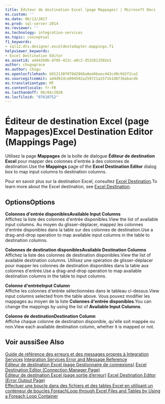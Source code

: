 ```yaml
---
title: Éditeur de destination Excel (page Mappages) | Microsoft Docs
ms.custom: ''
ms.date: 06/13/2017
ms.prod: sql-server-2014
ms.reviewer: ''
ms.technology: integration-services
ms.topic: conceptual
f1_keywords:
- sql12.dts.designer.exceldestadapter.mappings.f1
helpviewer_keywords:
- Excel Destination Editor
ms.assetid: ad44268b-d705-422c-a0c2-d532812502e1
author: chugugrace
ms.author: chugu
ms.openlocfilehash: b912130f078d2868a8ed4beec443cd9c9d2f2ca2
ms.sourcegitcommit: ad4d92dce894592a259721a1571b1d8736abacdb
ms.translationtype: MT
ms.contentlocale: fr-FR
ms.lasthandoff: 08/04/2020
ms.locfileid: "87610752"
---
```

# <a name="excel-destination-editor-mappings-page"></a><span data-ttu-id="8b1c6-102">Éditeur de destination Excel (page Mappages)</span><span class="sxs-lookup"><span data-stu-id="8b1c6-102">Excel Destination Editor (Mappings Page)</span></span>
  <span data-ttu-id="8b1c6-103">Utilisez la page **Mappages** de la boîte de dialogue **Éditeur de destination Excel** pour mapper des colonnes d'entrée à des colonnes de destination.</span><span class="sxs-lookup"><span data-stu-id="8b1c6-103">Use the **Mappings** page of the **Excel Destination Editor** dialog box to map input columns to destination columns.</span></span>  
  
 <span data-ttu-id="8b1c6-104">Pour en savoir plus sur la destination Excel, consultez [Excel Destination](data-flow/excel-destination.md).</span><span class="sxs-lookup"><span data-stu-id="8b1c6-104">To learn more about the Excel destination, see [Excel Destination](data-flow/excel-destination.md).</span></span>  
  
## <a name="options"></a><span data-ttu-id="8b1c6-105">Options</span><span class="sxs-lookup"><span data-stu-id="8b1c6-105">Options</span></span>  
 <span data-ttu-id="8b1c6-106">**Colonnes d'entrée disponibles**</span><span class="sxs-lookup"><span data-stu-id="8b1c6-106">**Available Input Columns**</span></span>  
 <span data-ttu-id="8b1c6-107">Affichez la liste des colonnes d'entrée disponibles.</span><span class="sxs-lookup"><span data-stu-id="8b1c6-107">View the list of available input columns.</span></span> <span data-ttu-id="8b1c6-108">Au moyen du glisser-déplacer, mappez les colonnes d'entrée disponibles dans la table sur des colonnes de destination.</span><span class="sxs-lookup"><span data-stu-id="8b1c6-108">Use a drag-and-drop operation to map available input columns in the table to destination columns.</span></span>  
  
 <span data-ttu-id="8b1c6-109">**Colonnes de destination disponibles**</span><span class="sxs-lookup"><span data-stu-id="8b1c6-109">**Available Destination Columns**</span></span>  
 <span data-ttu-id="8b1c6-110">Affichez la liste des colonnes de destination disponibles.</span><span class="sxs-lookup"><span data-stu-id="8b1c6-110">View the list of available destination columns.</span></span> <span data-ttu-id="8b1c6-111">Utilisez une opération de glisser-déplacer pour mapper les colonnes de destination disponibles dans la table aux colonnes d'entrée.</span><span class="sxs-lookup"><span data-stu-id="8b1c6-111">Use a drag-and-drop operation to map available destination columns in the table to input columns.</span></span>  
  
 <span data-ttu-id="8b1c6-112">**Colonne d'entrée**</span><span class="sxs-lookup"><span data-stu-id="8b1c6-112">**Input Column**</span></span>  
 <span data-ttu-id="8b1c6-113">Affiche les colonnes d'entrée sélectionnées dans le tableau ci-dessus.</span><span class="sxs-lookup"><span data-stu-id="8b1c6-113">View input columns selected from the table above.</span></span> <span data-ttu-id="8b1c6-114">Vous pouvez modifier les mappages au moyen de la liste **Colonnes d'entrée disponibles**.</span><span class="sxs-lookup"><span data-stu-id="8b1c6-114">You can change the mappings by using the list of **Available Input Columns**.</span></span>  
  
 <span data-ttu-id="8b1c6-115">**Colonne de destination**</span><span class="sxs-lookup"><span data-stu-id="8b1c6-115">**Destination Column**</span></span>  
 <span data-ttu-id="8b1c6-116">Affiche chaque colonne de destination disponible, qu'elle soit mappée ou non.</span><span class="sxs-lookup"><span data-stu-id="8b1c6-116">View each available destination column, whether it is mapped or not.</span></span>  
  
## <a name="see-also"></a><span data-ttu-id="8b1c6-117">Voir aussi</span><span class="sxs-lookup"><span data-stu-id="8b1c6-117">See Also</span></span>  
 <span data-ttu-id="8b1c6-118">[Guide de référence des erreurs et des messages propres à Integration Services](../../2014/integration-services/integration-services-error-and-message-reference.md) </span><span class="sxs-lookup"><span data-stu-id="8b1c6-118">[Integration Services Error and Message Reference](../../2014/integration-services/integration-services-error-and-message-reference.md) </span></span>  
 <span data-ttu-id="8b1c6-119">[Éditeur de destination Excel &#40;page Gestionnaire de connexions&#41;](../../2014/integration-services/excel-destination-editor-connection-manager-page.md) </span><span class="sxs-lookup"><span data-stu-id="8b1c6-119">[Excel Destination Editor &#40;Connection Manager Page&#41;](../../2014/integration-services/excel-destination-editor-connection-manager-page.md) </span></span>  
 <span data-ttu-id="8b1c6-120">[Éditeur de destination Excel &#40;page sortie d’erreur&#41;](../../2014/integration-services/excel-destination-editor-error-output-page.md) </span><span class="sxs-lookup"><span data-stu-id="8b1c6-120">[Excel Destination Editor &#40;Error Output Page&#41;](../../2014/integration-services/excel-destination-editor-error-output-page.md) </span></span>  
 [<span data-ttu-id="8b1c6-121">Effectuer une boucle dans des fichiers et des tables Excel en utilisant un conteneur de boucles Foreach</span><span class="sxs-lookup"><span data-stu-id="8b1c6-121">Loop through Excel Files and Tables by Using a Foreach Loop Container</span></span>](control-flow/foreach-loop-container.md)  
  
  
